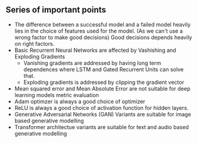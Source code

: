 ## Series of important points

- The difference between a successful model and a failed model heavily lies in the choice of features used for the model. (As we can't use a wrong factor to make good decisions) Good decisions depends heavily on right factors.
- Basic Recurrent Neural Networks are affected by Vashishing and Exploding Gradients
  - Vanishing gradients are addressed by having long term dependences where LSTM and Gated Recurrent Units can solve that.
  - Exploding gradients is addressed by clipping the gradient vector
- Mean squared error and Mean Absolute Error are not suitable for deep learning models metric evaluation
- Adam optimzer is always a good choice of optimizer
- ReLU is always a good choice of activation function for hidden layers.
- Generative Adversarial Networks (GAN) Variants are suitable for image based generative modelling
- Transformer architectue variants are suitable for text and audio based generative modelling
